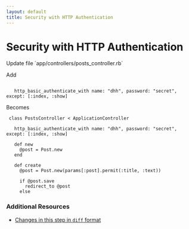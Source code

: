 ```yaml
---
layout: default
title: Security with HTTP Authentication
---
```


<h1 id="main">Security with HTTP Authentication</h1>
Update file `app/controllers/posts_controller.rb`

Add
<pre><code>&nbsp;
   http_basic_authenticate_with name: &quot;dhh&quot;, password: &quot;secret&quot;, except: [:index, :show]</code></pre>


Becomes
<pre><code> class PostsController &lt; ApplicationController
&nbsp;
   http_basic_authenticate_with name: &quot;dhh&quot;, password: &quot;secret&quot;, except: [:index, :show]
&nbsp;
   def new
     @post = Post.new
   end
&nbsp;
   def create
     @post = Post.new(params[:post].permit(:title, :text))
&nbsp;
     if @post.save
       redirect_to @post
     else
</code></pre>



### Additional Resources

* [Changes in this step in `diff` format](https://github.com/stevenhallen/rails_getting_started_bdd/commit/5f206749ddf21e6239fdbdf446f46684f7c309cb)

